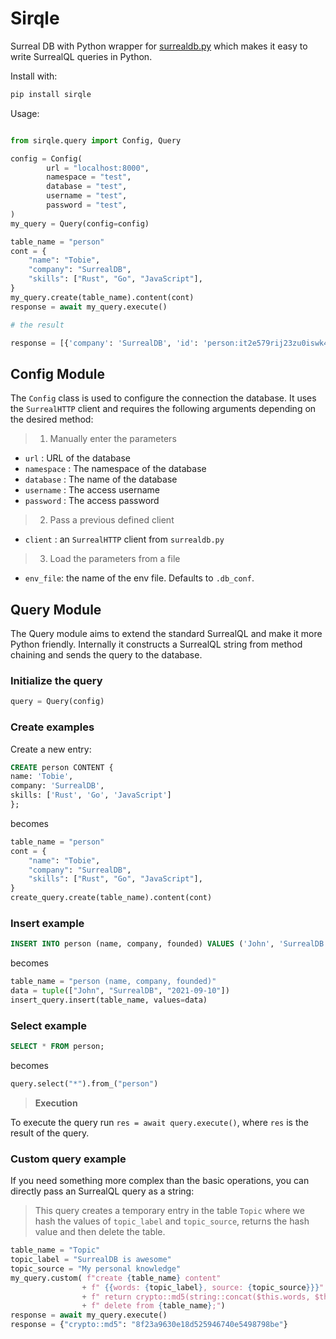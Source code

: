 # Sirqle

Surreal DB with Python wrapper for [surrealdb.py](https://github.com/surrealdb/surrealdb.py) which makes it easy to write SurrealQL queries in Python.

Install with:

```sh
pip install sirqle
```

Usage:

```python

from sirqle.query import Config, Query

config = Config(
        url = "localhost:8000",
        namespace = "test",
        database = "test",
        username = "test",
        password = "test",
)
my_query = Query(config=config)

table_name = "person"
cont = {
    "name": "Tobie",
    "company": "SurrealDB",
    "skills": ["Rust", "Go", "JavaScript"],
}
my_query.create(table_name).content(cont)
response = await my_query.execute()

# the result

response = [{'company': 'SurrealDB', 'id': 'person:it2e579rij23zu0iswk4', 'name': 'Tobie', 'skills': ['Rust', 'Go', 'JavaScript']}]
```

## Config Module

The `Config` class is used to configure the connection the database. It uses the `SurrealHTTP` client and requires the following arguments depending on the desired method:

> 1. Manually enter the parameters

- `url` : URL of the database
- `namespace` : The namespace of the database
- `database` : The name of the database
- `username` : The access username
- `password` : The access password

> 2. Pass a previous defined client

- `client` : an `SurrealHTTP` client from `surrealdb.py`

> 3. Load the parameters from a file

- `env_file`: the name of the env file. Defaults to `.db_conf`.

## Query Module

The Query module aims to extend the standard SurrealQL and make it more Python friendly. Internally it constructs a SurrealQL string from method chaining and sends the query to the database.

### Initialize the query

```python
query = Query(config)
```

### Create examples

Create a new entry:

```sql
CREATE person CONTENT {
name: 'Tobie',
company: 'SurrealDB',
skills: ['Rust', 'Go', 'JavaScript']
};
```

becomes

```python
table_name = "person"
cont = {
    "name": "Tobie",
    "company": "SurrealDB",
    "skills": ["Rust", "Go", "JavaScript"],
}
create_query.create(table_name).content(cont)
```

### Insert example

```sql
INSERT INTO person (name, company, founded) VALUES ('John', 'SurrealDB', '2021-09-10');
```

becomes

```python
table_name = "person (name, company, founded)"
data = tuple(["John", "SurrealDB", "2021-09-10"])
insert_query.insert(table_name, values=data)
```

### Select example

```sql
SELECT * FROM person;
```

becomes

```python
query.select("*").from_("person")
```

> **Execution**

To execute the query run `res = await query.execute()`, where `res` is the result of the query.

### Custom query example

If you need something more complex than the basic operations, you can directly pass an SurrealQL query as a string:

> This query creates a temporary entry in the table `Topic` where we hash the values of `topic_label` and `topic_source`, returns the hash value and then delete the table.

```python
table_name = "Topic"
topic_label = "SurrealDB is awesome"
topic_source = "My personal knowledge"
my_query.custom( f"create {table_name} content"
                + f" {{words: {topic_label}, source: {topic_source}}}"
                + f" return crypto::md5(string::concat($this.words, $this.source));"
                + f" delete from {table_name};")
response = await my_query.execute()
response = {"crypto::md5": "8f23a9630e18d525946740e5498798be"}
```
